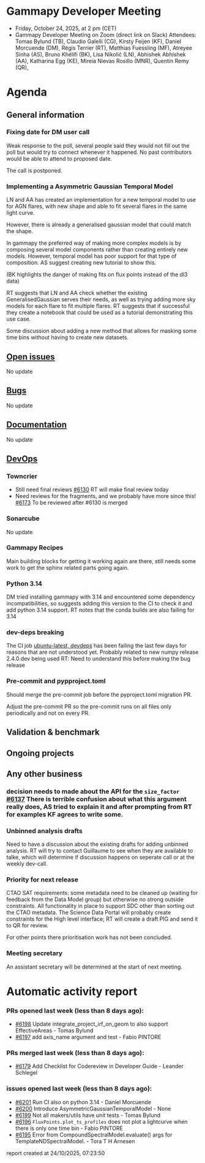 # Gammapy Developer Meeting 
 * Friday, October 24, 2025, at 2 pm (CET) 
 * Gammapy Developer Meeting on Zoom (direct link on Slack) 
Attendees: Tomas Bylund (TB),  Claudio Galelli (CG), Kirsty Feijen (KF),  Daniel Morcuende (DM),  Régis Terrier (RT),  Matthias Fuessling (MF),  Atreyee Sinha (AS), Bruno Khélifi (BK), Lisa Nikolić (LN), Abhishek Abhishek (AA), Katharina Egg (KE), Mireia Nievas Rosillo (MNR), Quentin Remy (QR),

# Agenda
## General information

### Fixing date for DM user call
Weak response to the poll, several people said they would not fill out the poll but would try to connect whenever it happened. No past contributors would be able to attend to proposed date. 

The call is postponed.

### Implementing a  Asymmetric Gaussian Temporal Model 
LN and AA has created an implementation for a new temporal model to use for AGN flares, with new shape and able to fit several flares in the same light curve.

However, there is already a generalised gaussian model that could match the shape. 

In gammapy the preferred way of making more complex models is by composing several model components rather than creating entirely new models. However, temporal model has poor support for that type of composition. AS suggest creating new tutorial to show this.

(BK highlights the danger of making fits on flux points instead of the dl3 data)

RT suggests that LN and AA check whether the existing GeneralisedGaussian serves their needs, as well as trying adding more sky models for each flare to fit multiple flares. RT suggests that if successful they create a notebook that could be used as a tutorial demonstrating this use case.

Some discussion about adding a new method that allows for masking some time bins without having to create new datasets.

## [Open issues](https://github.com/gammapy/gammapy/issues)
No update

## [Bugs](https://github.com/orgs/gammapy/projects/36)
No update

## [Documentation](https://github.com/orgs/gammapy/projects/27/views/2)
No update

## [DevOps](https://github.com/orgs/gammapy/projects/31/views/1)

### Towncrier 
- Still need final reviews [#6130](https://github.com/gammapy/gammapy/pull/6130) RT will make final review today
- Need reviews for the fragments, and we probably have more since this! [#6173](https://github.com/gammapy/gammapy/pull/6173) To be reviewed after #6130 is merged

### Sonarcube
No update

### Gammapy Recipes
Main building blocks for getting it working again are there, still needs some work to get the sphinx related parts going again.

### Python 3.14
DM tried installing gammapy with 3.14 and encountered some dependency incompatibilities, so suggests adding this version to the CI to check it and add python 3.14 support.
RT notes that the conda builds are also failing for 3.14

### dev-deps breaking
The CI job [ubuntu-latest, devdeps](https://github.com/gammapy/gammapy/actions/runs/18776236450/job/53571409793?pr=6184#logs) has been failing the last few days for reasons that are not understood yet. Probably related to new numpy release 2.4.0.dev being used
RT: Need to understand this before making the bug release 

### Pre-commit and pypproject.toml
Should merge the pre-commit job before the pyproject.toml migration PR. 

Adjust the pre-commit PR so the pre-commit runs on all files only periodically and not on every PR.

## Validation & benchmark

## Ongoing projects

## Any other business
### decision needs to made about the API for the `size_factor` [#6137](https://github.com/gammapy/gammapy/pull/6137) There is terrible confusion about what this argument really does, AS tried to explain it and after prompting from RT for examples KF agrees to write some. 

### Unbinned analysis drafts
Need to have a discussion about the existing drafts for adding unbinned analysis. RT will try to contact Guillaume to see when they are available to talke, which will determine if discussion happens on seperate call or at the weekly dev-call.

### Priority for next release
CTAO SAT requirements: some metadata need to be cleaned up (waiting for feedback from the Data Model group) but otherwise no strong outside constraints. All functionality in place to support SDC other than sorting out the CTAO metadata.
The Science Data Portal will probably create constraints for the High level interface; RT will create a draft PIG and send it to QR for review. 

For other points there prioritisation work has not been concluded.

### Meeting secretary
An assistant secretary will be determined at the start of next meeting.

# Automatic activity report

### PRs opened last week (less than 8 days ago): 
* [#6198](https://github.com/gammapy/gammapy/pull/6198) Update integrate_project_irf_on_geom to also support EffectiveAreas - Tomas Bylund
* [#6197](https://github.com/gammapy/gammapy/pull/6197) add axis_name argument and test - Fabio PINTORE

### PRs merged last week (less than 8 days ago): 
* [#6179](https://github.com/gammapy/gammapy/pull/6179) Add Checklist for Codereview in Developer Guide - Leander Schlegel

### issues opened last week (less than 8 days ago): 
* [#6201](https://github.com/gammapy/gammapy/issues/6201) Run CI also on python 3.14 - Daniel Morcuende
* [#6200](https://github.com/gammapy/gammapy/issues/6200) Introduce AsymmetricGaussianTemporalModel - None
* [#6199](https://github.com/gammapy/gammapy/issues/6199) Not all makers/utils have unit tests - Tomas Bylund
* [#6196](https://github.com/gammapy/gammapy/issues/6196) `FluxPoints.plot_ts_profiles` does not plot a lightcurve when there is only one time bin - Fabio PINTORE
* [#6195](https://github.com/gammapy/gammapy/issues/6195) Error from CompoundSpectralModel.evaluate() args for TemplateNDSpectralModel. - Tora T H Arnesen

 report created at 24/10/2025, 07:23:50

